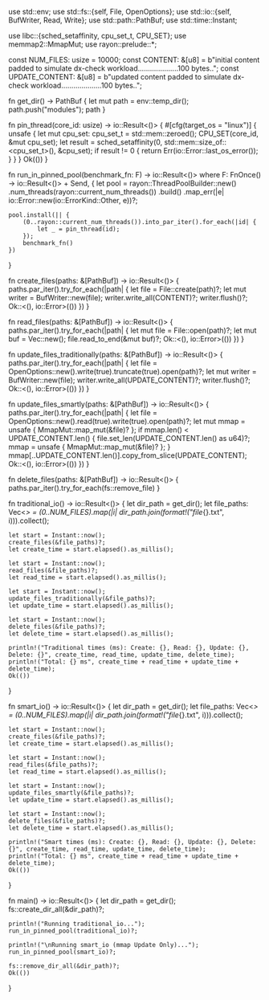 use std::env;
use std::fs::{self, File, OpenOptions};
use std::io::{self, BufWriter, Read, Write};
use std::path::PathBuf;
use std::time::Instant;

use libc::{sched_setaffinity, cpu_set_t, CPU_SET};
use memmap2::MmapMut;
use rayon::prelude::*;

const NUM_FILES: usize = 10000;
const CONTENT: &[u8] = b"initial content padded to simulate dx-check workload....................100 bytes..";
const UPDATE_CONTENT: &[u8] = b"updated content padded to simulate dx-check workload....................100 bytes..";

fn get_dir() -> PathBuf {
    let mut path = env::temp_dir();
    path.push("modules");
    path
}

fn pin_thread(core_id: usize) -> io::Result<()> {
    #[cfg(target_os = "linux")]
    {
        unsafe {
            let mut cpu_set: cpu_set_t = std::mem::zeroed();
            CPU_SET(core_id, &mut cpu_set);
            let result = sched_setaffinity(0, std::mem::size_of::<cpu_set_t>(), &cpu_set);
            if result != 0 {
                return Err(io::Error::last_os_error());
            }
        }
    }
    Ok(())
}

fn run_in_pinned_pool<F>(benchmark_fn: F) -> io::Result<()>
where
    F: FnOnce() -> io::Result<()> + Send,
{
    let pool = rayon::ThreadPoolBuilder::new()
        .num_threads(rayon::current_num_threads())
        .build()
        .map_err(|e| io::Error::new(io::ErrorKind::Other, e))?;

    pool.install(|| {
        (0..rayon::current_num_threads()).into_par_iter().for_each(|id| {
            let _ = pin_thread(id);
        });
        benchmark_fn()
    })
}

fn create_files(paths: &[PathBuf]) -> io::Result<()> {
    paths.par_iter().try_for_each(|path| {
        let file = File::create(path)?;
        let mut writer = BufWriter::new(file);
        writer.write_all(CONTENT)?;
        writer.flush()?;
        Ok::<(), io::Error>(())
    })
}

fn read_files(paths: &[PathBuf]) -> io::Result<()> {
    paths.par_iter().try_for_each(|path| {
        let mut file = File::open(path)?;
        let mut buf = Vec::new();
        file.read_to_end(&mut buf)?;
        Ok::<(), io::Error>(())
    })
}

fn update_files_traditionally(paths: &[PathBuf]) -> io::Result<()> {
    paths.par_iter().try_for_each(|path| {
        let file = OpenOptions::new().write(true).truncate(true).open(path)?;
        let mut writer = BufWriter::new(file);
        writer.write_all(UPDATE_CONTENT)?;
        writer.flush()?;
        Ok::<(), io::Error>(())
    })
}

fn update_files_smartly(paths: &[PathBuf]) -> io::Result<()> {
    paths.par_iter().try_for_each(|path| {
        let file = OpenOptions::new().read(true).write(true).open(path)?;
        let mut mmap = unsafe { MmapMut::map_mut(&file)? };
        if mmap.len() < UPDATE_CONTENT.len() {
            file.set_len(UPDATE_CONTENT.len() as u64)?;
            mmap = unsafe { MmapMut::map_mut(&file)? };
        }
        mmap[..UPDATE_CONTENT.len()].copy_from_slice(UPDATE_CONTENT);
        Ok::<(), io::Error>(())
    })
}

fn delete_files(paths: &[PathBuf]) -> io::Result<()> {
    paths.par_iter().try_for_each(fs::remove_file)
}

fn traditional_io() -> io::Result<()> {
    let dir_path = get_dir();
    let file_paths: Vec<_> = (0..NUM_FILES).map(|i| dir_path.join(format!("file_{}.txt", i))).collect();

    let start = Instant::now();
    create_files(&file_paths)?;
    let create_time = start.elapsed().as_millis();

    let start = Instant::now();
    read_files(&file_paths)?;
    let read_time = start.elapsed().as_millis();

    let start = Instant::now();
    update_files_traditionally(&file_paths)?;
    let update_time = start.elapsed().as_millis();

    let start = Instant::now();
    delete_files(&file_paths)?;
    let delete_time = start.elapsed().as_millis();

    println!("Traditional times (ms): Create: {}, Read: {}, Update: {}, Delete: {}", create_time, read_time, update_time, delete_time);
    println!("Total: {} ms", create_time + read_time + update_time + delete_time);
    Ok(())
}

fn smart_io() -> io::Result<()> {
    let dir_path = get_dir();
    let file_paths: Vec<_> = (0..NUM_FILES).map(|i| dir_path.join(format!("file_{}.txt", i))).collect();

    let start = Instant::now();
    create_files(&file_paths)?;
    let create_time = start.elapsed().as_millis();

    let start = Instant::now();
    read_files(&file_paths)?;
    let read_time = start.elapsed().as_millis();

    let start = Instant::now();
    update_files_smartly(&file_paths)?;
    let update_time = start.elapsed().as_millis();

    let start = Instant::now();
    delete_files(&file_paths)?;
    let delete_time = start.elapsed().as_millis();

    println!("Smart times (ms): Create: {}, Read: {}, Update: {}, Delete: {}", create_time, read_time, update_time, delete_time);
    println!("Total: {} ms", create_time + read_time + update_time + delete_time);
    Ok(())
}

fn main() -> io::Result<()> {
    let dir_path = get_dir();
    fs::create_dir_all(&dir_path)?;

    println!("Running traditional_io...");
    run_in_pinned_pool(traditional_io)?;

    println!("\nRunning smart_io (mmap Update Only)...");
    run_in_pinned_pool(smart_io)?;

    fs::remove_dir_all(&dir_path)?;
    Ok(())
}